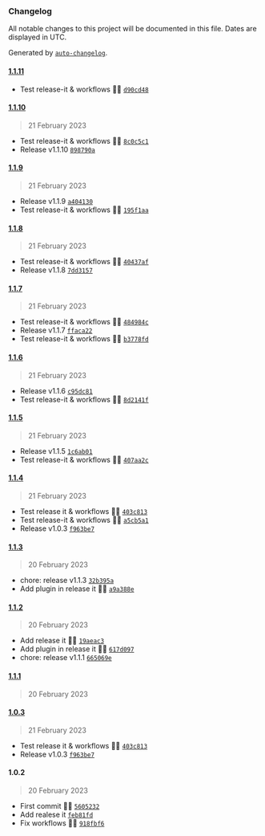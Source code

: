 ### Changelog

All notable changes to this project will be documented in this file. Dates are displayed in UTC.

Generated by [`auto-changelog`](https://github.com/CookPete/auto-changelog).

#### [1.1.11](https://github.com/pigeonposse/wikipediaplus/compare/1.1.10...1.1.11)

- Test release-it & workflows 🌈🤖 [`d90cd48`](https://github.com/pigeonposse/wikipediaplus/commit/d90cd481fa765d509aeeec46669a7d25ba350843)

#### [1.1.10](https://github.com/pigeonposse/wikipediaplus/compare/1.1.9...1.1.10)

> 21 February 2023

- Test release-it & workflows 🌈🤖 [`8c0c5c1`](https://github.com/pigeonposse/wikipediaplus/commit/8c0c5c1e7e2ba14218c2a6176ab7c1291901aa52)
- Release v1.1.10 [`898790a`](https://github.com/pigeonposse/wikipediaplus/commit/898790a40c2922ad1560255e134570ef596e7e84)

#### [1.1.9](https://github.com/pigeonposse/wikipediaplus/compare/1.1.8...1.1.9)

> 21 February 2023

- Release v1.1.9 [`a404130`](https://github.com/pigeonposse/wikipediaplus/commit/a40413059c1c7c84eb7de81278cfebe78f2b867c)
- Test release-it & workflows 🌈🤖 [`195f1aa`](https://github.com/pigeonposse/wikipediaplus/commit/195f1aa8abd6a4ea13a93d3ef77cade3d3cae759)

#### [1.1.8](https://github.com/pigeonposse/wikipediaplus/compare/1.1.7...1.1.8)

> 21 February 2023

- Test release-it & workflows 🌈🤖 [`40437af`](https://github.com/pigeonposse/wikipediaplus/commit/40437af4cf71bd82996229bb339623786eb5039b)
- Release v1.1.8 [`7dd3157`](https://github.com/pigeonposse/wikipediaplus/commit/7dd3157210cb921bfd4843e45fa8599b27a5613e)

#### [1.1.7](https://github.com/pigeonposse/wikipediaplus/compare/1.1.6...1.1.7)

> 21 February 2023

- Test release-it & workflows 🌈🤖 [`484984c`](https://github.com/pigeonposse/wikipediaplus/commit/484984cee918a664d258aad3d0ed35351eaa07c9)
- Release v1.1.7 [`ffaca22`](https://github.com/pigeonposse/wikipediaplus/commit/ffaca225b0db48b9fb0211a768ccde03bb76d767)
- Test release-it & workflows 🌈🤖 [`b3778fd`](https://github.com/pigeonposse/wikipediaplus/commit/b3778fdc46c8e247209d73f738bd64da1ee67ed0)

#### [1.1.6](https://github.com/pigeonposse/wikipediaplus/compare/1.1.5...1.1.6)

> 21 February 2023

- Release v1.1.6 [`c95dc81`](https://github.com/pigeonposse/wikipediaplus/commit/c95dc81be888233c72ea555db524ecbce2b16f85)
- Test release-it & workflows 🌈🤖 [`8d2141f`](https://github.com/pigeonposse/wikipediaplus/commit/8d2141fe2b4a6f47f53a5690aec96947a487fa67)

#### [1.1.5](https://github.com/pigeonposse/wikipediaplus/compare/1.1.4...1.1.5)

> 21 February 2023

- Release v1.1.5 [`1c6ab01`](https://github.com/pigeonposse/wikipediaplus/commit/1c6ab0135570f0d080b2a3478374dc3c44622b52)
- Test release-it & workflows 🌈🤖 [`407aa2c`](https://github.com/pigeonposse/wikipediaplus/commit/407aa2c874e294a7d8d7ab4691b7c14a27bd8079)

#### [1.1.4](https://github.com/pigeonposse/wikipediaplus/compare/1.1.3...1.1.4)

> 21 February 2023

- Test release it & workflows 🌈🤖 [`403c813`](https://github.com/pigeonposse/wikipediaplus/commit/403c81379d9d92b6203726ff167a3cba2601bde6)
- Test release-it & workflows 🌈🤖 [`a5cb5a1`](https://github.com/pigeonposse/wikipediaplus/commit/a5cb5a18da9936db49d271f4ab8d57389c29a457)
- Release v1.0.3 [`f963be7`](https://github.com/pigeonposse/wikipediaplus/commit/f963be7a4446a12f8e863ce8164505d57d90b22f)

#### [1.1.3](https://github.com/pigeonposse/wikipediaplus/compare/1.1.2...1.1.3)

> 20 February 2023

- chore: release v1.1.3 [`32b395a`](https://github.com/pigeonposse/wikipediaplus/commit/32b395aba41ec42a15d4defd3b7b5660ed124a35)
- Add plugin in release it 🌈🤖 [`a9a388e`](https://github.com/pigeonposse/wikipediaplus/commit/a9a388e9cc744a37974c710756ea7d217b377d63)

#### [1.1.2](https://github.com/pigeonposse/wikipediaplus/compare/1.1.1...1.1.2)

> 20 February 2023

- Add release it 🌈🤖 [`19aeac3`](https://github.com/pigeonposse/wikipediaplus/commit/19aeac3bc253b71511d5558d7e0817f18a568142)
- Add plugin in release it 🌈🤖 [`617d097`](https://github.com/pigeonposse/wikipediaplus/commit/617d09773da51cbbf0edbedc0d956d25fe426f11)
- chore: release v1.1.1 [`665069e`](https://github.com/pigeonposse/wikipediaplus/commit/665069e178a4507b8f59893cdd650562bbb3fba0)

#### [1.1.1](https://github.com/pigeonposse/wikipediaplus/compare/1.0.3...1.1.1)

> 20 February 2023

#### [1.0.3](https://github.com/pigeonposse/wikipediaplus/compare/1.0.2...1.0.3)

> 21 February 2023

- Test release it & workflows 🌈🤖 [`403c813`](https://github.com/pigeonposse/wikipediaplus/commit/403c81379d9d92b6203726ff167a3cba2601bde6)
- Release v1.0.3 [`f963be7`](https://github.com/pigeonposse/wikipediaplus/commit/f963be7a4446a12f8e863ce8164505d57d90b22f)

#### 1.0.2

> 20 February 2023

- First commit 🌈🧩 [`5605232`](https://github.com/pigeonposse/wikipediaplus/commit/560523226d314cc50eb3c4a3efeb326dd08954fd)
- Add realese it [`feb81fd`](https://github.com/pigeonposse/wikipediaplus/commit/feb81fd11ec47290f730bb137186d92944b58826)
- Fix workflows 🤖✨ [`918fbf6`](https://github.com/pigeonposse/wikipediaplus/commit/918fbf6bef830429f3cb4eb14b4902258f0b792a)
